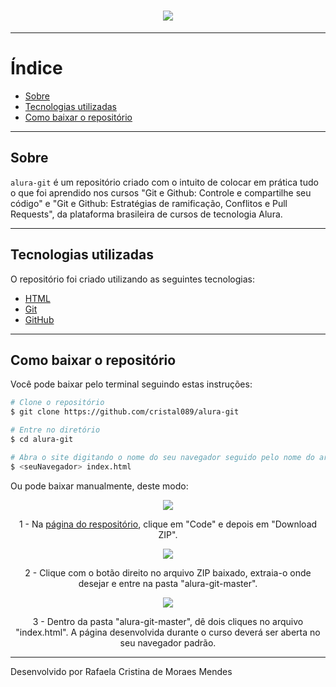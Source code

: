 <h1 align="center"> 
<img src="https://ik.imagekit.io/cristal089/1200px-Git-logo.svg_u_ZlvDCKS.png?ik-sdk-version=javascript-1.4.3&updatedAt=1644269899065"> 
</h1>

---

# Índice

- [Sobre](#sobre)
- [Tecnologias utilizadas](#tecnologias-utilizadas)
- [Como baixar o repositório](#como-baixar-o-repositório)

---

## Sobre

`alura-git` é um repositório criado com o intuito de colocar em prática tudo o que foi aprendido nos cursos "Git e Github: Controle e compartilhe seu código" e "Git e Github: Estratégias de ramificação, Conflitos e Pull Requests", da plataforma brasileira de cursos de tecnologia Alura.

---

## Tecnologias utilizadas

O repositório foi criado utilizando as seguintes tecnologias:

- [HTML](https://html.spec.whatwg.org/multipage/)
- [Git](https://git-scm.com)
- [GitHub](https://github.com)

---

## Como baixar o repositório

Você pode baixar pelo terminal seguindo estas instruções:

```bash
# Clone o repositório
$ git clone https://github.com/cristal089/alura-git

# Entre no diretório
$ cd alura-git

# Abra o site digitando o nome do seu navegador seguido pelo nome do arquivo index.html
$ <seuNavegador> index.html
```

Ou pode baixar manualmente, deste modo:

<p align="center">
<img align="center" src="https://ik.imagekit.io/cristal089/Captura_de_tela_de_2022-02-07_17-56-46_p7tWsYKPVR-.png?ik-sdk-version=javascript-1.4.3&updatedAt=1644268368647">
</p>

<p align="center">
  1 - Na <a href="https://github.com/cristal089/alura-git">página do respositório</a>, clique em "Code" e depois em "Download ZIP".
</p>
  
<p align="center">
<img align="center" src="https://ik.imagekit.io/cristal089/Captura_de_tela_de_2022-02-07_18-05-08_B_Yrv-cH-.png?ik-sdk-version=javascript-1.4.3&updatedAt=1644268587951">
</p>

<p align="center">
2 - Clique com o botão direito no arquivo ZIP baixado, extraia-o onde desejar e entre na pasta "alura-git-master".
</p>

<p align="center">
<img align="center" src="https://ik.imagekit.io/cristal089/Captura_de_tela_de_2022-02-07_18-06-05_4SlgF_Plifq.png?ik-sdk-version=javascript-1.4.3&updatedAt=1644268587952">
</p>

<p align="center">
3 - Dentro da pasta "alura-git-master", dê dois cliques no arquivo "index.html". A página desenvolvida durante o curso deverá ser aberta no seu navegador padrão.
</p>

---

Desenvolvido por Rafaela Cristina de Moraes Mendes
